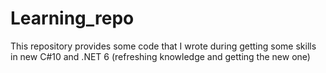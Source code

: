 # Learning_repo
This repository provides some code that I wrote during getting some skills in new C#10 and .NET 6 (refreshing knowledge and getting the new one)
